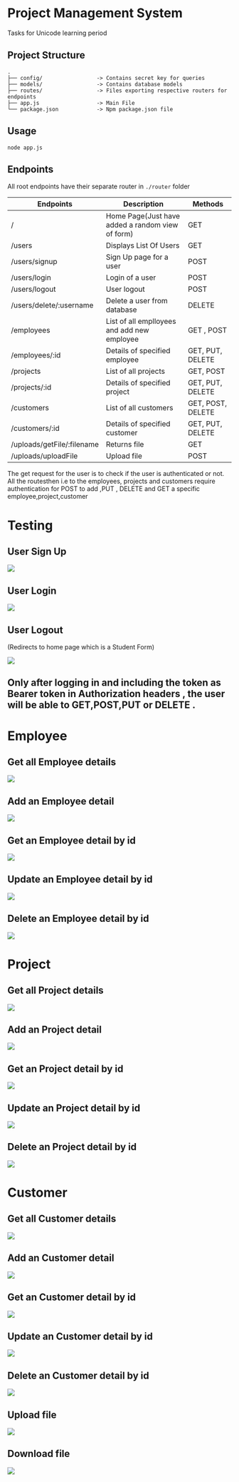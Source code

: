 # Project Management System

Tasks for Unicode learning period

## Project Structure

```
.
├── config/                 -> Contains secret key for queries
├── models/                 -> Contains database models
├── routes/                 -> Files exporting respective routers for endpoints
├── app.js                  -> Main File
└── package.json            -> Npm package.json file
```

## Usage

```
node app.js
```

## Endpoints

All root endpoints have their separate router in `./router` folder

| Endpoints                  | Description                                      | Methods           |
| -------------------------- | ------------------------------------------------ | ----------------- |
| /                          | Home Page(Just have added a random view of form) | GET               |
| /users                     | Displays List Of Users                           | GET               |
| /users/signup              | Sign Up page for a user                          | POST              |
| /users/login               | Login of a user                                  | POST              |
| /users/logout              | User logout                                      | POST              |
| /users/delete/:username    | Delete a user from database                      | DELETE            |
| /employees                 | List of all emplloyees and add new employee      | GET , POST        |
| /employees/:id             | Details of specified employee                    | GET, PUT, DELETE  |
| /projects                  | List of all projects                             | GET, POST         |
| /projects/:id              | Details of specified project                     | GET, PUT, DELETE  |
| /customers                 | List of all customers                            | GET, POST, DELETE |
| /customers/:id             | Details of specified customer                    | GET, PUT, DELETE  |
| /uploads/getFile/:filename | Returns file                                     | GET               |
| /uploads/uploadFile        | Upload file                                      | POST              |

The get request for the user is to check if the user is authenticated or not. All the routesthen i.e to the employees, projects and customers require authentication for POST to add ,PUT , DELETE and GET a specific employee,project,customer

# Testing

## User Sign Up

<img src="screenshots/User/usersignup.jpg">

## User Login

<img src="screenshots/User/userlogin.jpg">

## User Logout

(Redirects to home page which is a Student Form)

<img src="screenshots/User/userlogout.jpg">

## Only after logging in and including the token as Bearer token in Authorization headers , the user will be able to GET,POST,PUT or DELETE .

# Employee

## Get all Employee details

<img src="screenshots/employee/empdetails.jpg">

## Add an Employee detail

<img src="screenshots/employee/addemp.jpg">

## Get an Employee detail by id

<img src="screenshots/employee/getempbyid.jpg">

## Update an Employee detail by id

<img src="screenshots/employee/updateemp.jpg">

## Delete an Employee detail by id

<img src="screenshots/employee/deleteemp.jpg">

# Project

## Get all Project details

<img src="screenshots/employee/empdetails.jpg">

## Add an Project detail

<img src="screenshots/employee/addemp.jpg">

## Get an Project detail by id

<img src="screenshots/employee/getempbyid.jpg">

## Update an Project detail by id

<img src="screenshots/employee/updateemp.jpg">

## Delete an Project detail by id

<img src="screenshots/employee/deleteemp.jpg">

# Customer

## Get all Customer details

<img src="screenshots/employee/empdetails.jpg">

## Add an Customer detail

<img src="screenshots/employee/addemp.jpg">

## Get an Customer detail by id

<img src="screenshots/employee/getempbyid.jpg">

## Update an Customer detail by id

<img src="screenshots/employee/updateemp.jpg">

## Delete an Customer detail by id

<img src="screenshots/employee/deleteemp.jpg">

## Upload file

<img src="screenshots/Uploads/postman.png">

## Download file

<img src="screenshots/Uploads/browser.png">
